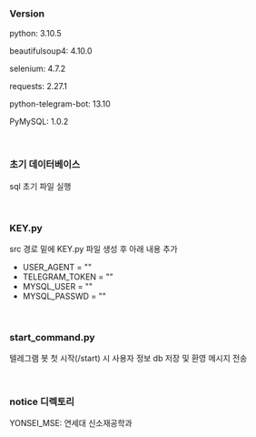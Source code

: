 ### Version

python: 3.10.5

beautifulsoup4: 4.10.0

selenium: 4.7.2

requests: 2.27.1

python-telegram-bot: 13.10

PyMySQL: 1.0.2

<br/>

### 초기 데이터베이스

sql 초기 파일 실행

<br/>

### KEY.py

src 경로 밑에 KEY.py 파일 생성 후 아래 내용 추가
- USER_AGENT = ""
- TELEGRAM_TOKEN = ""
- MYSQL_USER = ""
- MYSQL_PASSWD = ""

<br/>

### start_command.py

텔레그램 봇 첫 시작(/start) 시 사용자 정보 db 저장 및 환영 메시지 전송

<br/>

### notice 디렉토리

YONSEI_MSE: 연세대 신소재공학과